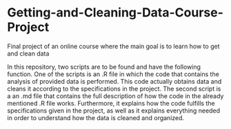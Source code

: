 # Getting-and-Cleaning-Data-Course-Project
Final project of an online course where the main goal is to learn how to get and clean data

In this repository, two scripts are to be found and have the following function. One of the scripts is an .R file in which the code that
contains the analysis of provided data is performed. This code actually obtains data and cleans it according to the specifications in the
project. The second script is a an .md file that contains the full description of how the code in the already mentioned .R file works. 
Furthermore, it explains how the code fulfills the specifications given in the project, as well as it explains everything needed in order
to understand how the data is cleaned and organized. 
